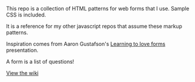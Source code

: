 This repo is a collection of HTML patterns for web forms that I use.
Sample CSS is included.

It is a reference for my other javascript repos that assume these markup patterns.

Inspiration comes from Aaron Gustafson's [Learning to love forms](http://www.webdirections.org/resources/aaron-gustafson/) presentation.

A form is a list of questions!

[View the wiki](https://github.com/bboyle/forms-markup/wiki)
